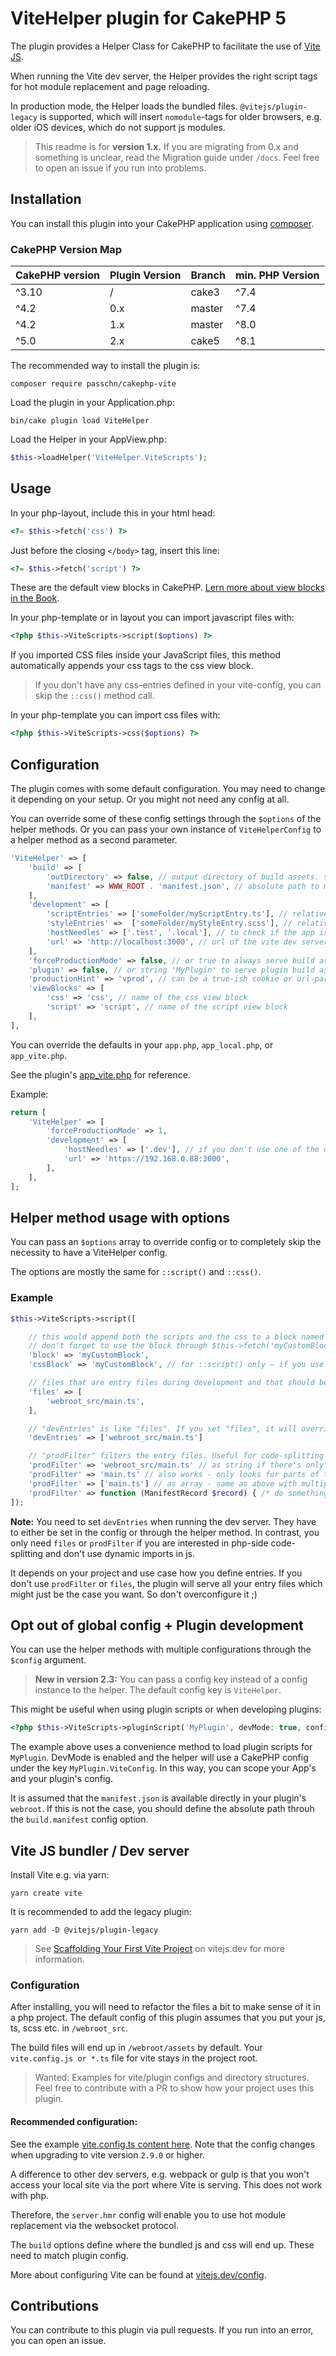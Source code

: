 # ViteHelper plugin for CakePHP 5

The plugin provides a Helper Class for CakePHP to facilitate the use of [Vite JS](https://vitejs.dev/).

When running the Vite dev server, the Helper provides the right script tags for hot module replacement and page
reloading.

In production mode, the Helper loads the bundled files. `@vitejs/plugin-legacy` is supported, which will
insert `nomodule`-tags for older browsers, e.g. older iOS devices, which do not support js modules.

> This readme is for **version 1.x.** If you are migrating from 0.x and something is unclear, read the Migration guide
> under `/docs`. Feel free to open an issue if you run into problems.

## Installation

You can install this plugin into your CakePHP application using [composer](https://getcomposer.org).

### CakePHP Version Map

| CakePHP version | Plugin Version | Branch | min. PHP Version |
|-----------------|----------------|--------|------------------|
| ^3.10           | /              | cake3  | ^7.4             |
| ^4.2            | 0.x            | master | ^7.4             |
| ^4.2            | 1.x            | master | ^8.0             |
| ^5.0            | 2.x            | cake5  | ^8.1             |

The recommended way to install the plugin is:

```shell
composer require passchn/cakephp-vite
```

Load the plugin in your Application.php:

```shell
bin/cake plugin load ViteHelper
```

Load the Helper in your AppView.php:

```php
$this->loadHelper('ViteHelper.ViteScripts');
```

## Usage

In your php-layout, include this in your html head:

```php
<?= $this->fetch('css') ?>
```

Just before the closing `</body>` tag, insert this line:

```php
<?= $this->fetch('script') ?>
```

These are the default view blocks in CakePHP.
[Lern more about view blocks in the Book](https://book.cakephp.org/4/en/views.html#using-view-blocks).

In your php-template or in layout you can import javascript files with:

```php
<?php $this->ViteScripts->script($options) ?>
```

If you imported CSS files inside your JavaScript files, this method automatically
appends your css tags to the css view block.

> If you don't have any css-entries defined in your vite-config, you can skip the `::css()` method call.

In your php-template you can import css files with:

```php
<?php $this->ViteScripts->css($options) ?>
```

## Configuration

The plugin comes with some default configuration. You may need to change it depending on your setup. Or you might not
need any config at all.

You can override some of these config settings through the `$options` of the helper methods. Or you can pass
your own instance of `ViteHelperConfig` to a helper method as a second parameter.

```php
'ViteHelper' => [
    'build' => [
        'outDirectory' => false, // output directory of build assets. string (e.g. 'dist') or false.
        'manifest' => WWW_ROOT . 'manifest.json', // absolute path to manifest
    ],
    'development' => [
        'scriptEntries' => ['someFolder/myScriptEntry.ts'], // relative to project root
        'styleEntries' =>  ['someFolder/myStyleEntry.scss'], // relative to project root. Unnecessary when using css-in-js.
        'hostNeedles' => ['.test', '.local'], // to check if the app is running locally
        'url' => 'http://localhost:3000', // url of the vite dev server
    ],
    'forceProductionMode' => false, // or true to always serve build assets
    'plugin' => false, // or string 'MyPlugin' to serve plugin build assets
    'productionHint' => 'vprod', // can be a true-ish cookie or url-param to serve build assets without changing the forceProductionMode config
    'viewBlocks' => [
        'css' => 'css', // name of the css view block
        'script' => 'script', // name of the script view block
    ],
],
```

You can override the defaults in your `app.php`, `app_local.php`, or `app_vite.php`.

See the plugin's [app_vite.php](https://github.com/brandcom/cakephp-vite/blob/master/config/app_vite.php) for reference.

Example:

```php
return [
    'ViteHelper' => [
        'forceProductionMode' => 1,
        'development' => [
            'hostNeedles' => ['.dev'], // if you don't use one of the defaults
            'url' => 'https://192.168.0.88:3000',
        ],
    ],
];
```

## Helper method usage with options

You can pass an `$options` array to override config or to completely skip the necessity to have a ViteHelper config.

The options are mostly the same for `::script()` and `::css()`.

### Example

```php
$this->ViteScripts->script([

    // this would append both the scripts and the css to a block named 'myCustomBlock'
    // don't forget to use the block through $this->fetch('myCustomBlock')
    'block' => 'myCustomBlock',
    'cssBlock' => 'myCustomBlock', // for ::script() only – if you use css imports inside js.

    // files that are entry files during development and that should be served during production
    'files' => [
        'webroot_src/main.ts',
    ],

    // "devEntries" is like "files". If you set "files", it will override both "devEntries" and "prodFilters"
    'devEntries' => ['webroot_src/main.ts']

    // "prodFilter" filters the entry files. Useful for code-splitting if you don't use dynamic imports
    'prodFilter' => 'webroot_src/main.ts' // as string if there's only one option
    'prodFilter' => 'main.ts' // also works - only looks for parts of the string
    'prodFilter' => ['main.ts'] // as array - same as above with multiple files
    'prodFilter' => function (ManifestRecord $record) { /* do something with the record and return true or false */ }
]);
```

**Note:** You need to set `devEntries` when running the dev server. They have to either be set in the config or
through the helper method. In contrast, you only need `files` or `prodFilter` if you are interested in php-side
code-splitting and don't use dynamic imports in js.

It depends on your project and use case how you define entries. If you don't use `prodFilter` or `files`, the plugin
will serve all your entry files which might just be the case you want. So don't overconfigure it ;)

## Opt out of global config + Plugin development

You can use the helper methods with multiple configurations through the `$config` argument.

> **New in version 2.3:** You can pass a config key instead of a config instance to the helper. The default config key
> is `ViteHelper`.

This might be useful when using plugin scripts or when developing plugins:

```php
<?php $this->ViteScripts->pluginScript('MyPlugin', devMode: true, config: 'MyPlugin.ViteConfig'); ?>
```

The example above uses a convenience method to load plugin scripts for `MyPlugin`. DevMode is enabled and the helper
will use a CakePHP config under the key `MyPlugin.ViteConfig`. In this way, you can scope your App's and your plugin's
config.

It is assumed that the `manifest.json` is available directly in your plugin's `webroot`. If this is not the case, you
should define the absolute path throuh the `build.manifest` config option.

## Vite JS bundler / Dev server

Install Vite e.g. via yarn:

```shell
yarn create vite
```

It is recommended to add the legacy plugin:

```shell
yarn add -D @vitejs/plugin-legacy
```

> See [Scaffolding Your First Vite Project](https://vitejs.dev/guide/#scaffolding-your-first-vite-project) on vitejs.dev
> for more information.

### Configuration

After installing, you will need to refactor the files a bit to make sense of it in a php project. The default config of
this plugin assumes that you put your js, ts, scss etc. in `/webroot_src`.

The build files will end up in `/webroot/assets` by default. Your `vite.config.js or *.ts` file for vite stays in the
project root.

> Wanted: Examples for vite/plugin configs and directory structures. Feel free to contribute with a PR to show how your
> project uses this plugin.

#### Recommended configuration:

See the example [vite.config.ts content here](https://github.com/brandcom/cakephp-vite/wiki/example-vite-config). Note
that the config changes when upgrading to vite version `2.9.0` or higher.

A difference to other dev servers, e.g. webpack or gulp is that you won't access your
local site via the port where Vite is serving. This does not work with php.

Therefore, the `server.hmr` config will enable you to use hot module replacement via the websocket protocol.

The `build` options define where the bundled js and css will end up. These need to match plugin config.

More about configuring Vite can be found at [vitejs.dev/config](https://vitejs.dev/config/).

## Contributions

You can contribute to this plugin via pull requests. If you run into an error, you can open an issue.
